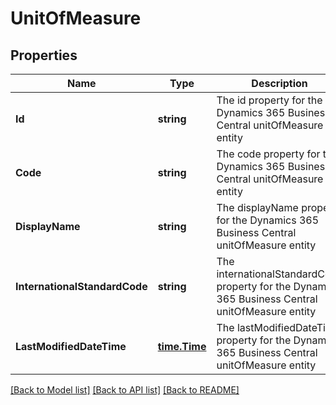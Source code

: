# UnitOfMeasure

## Properties
Name | Type | Description | Notes
------------ | ------------- | ------------- | -------------
**Id** | **string** | The id property for the Dynamics 365 Business Central unitOfMeasure entity | [optional] [default to null]
**Code** | **string** | The code property for the Dynamics 365 Business Central unitOfMeasure entity | [optional] [default to null]
**DisplayName** | **string** | The displayName property for the Dynamics 365 Business Central unitOfMeasure entity | [optional] [default to null]
**InternationalStandardCode** | **string** | The internationalStandardCode property for the Dynamics 365 Business Central unitOfMeasure entity | [optional] [default to null]
**LastModifiedDateTime** | [**time.Time**](time.Time.md) | The lastModifiedDateTime property for the Dynamics 365 Business Central unitOfMeasure entity | [optional] [default to null]

[[Back to Model list]](../README.md#documentation-for-models) [[Back to API list]](../README.md#documentation-for-api-endpoints) [[Back to README]](../README.md)

